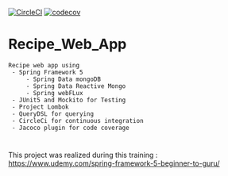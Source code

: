 [![CircleCI](https://circleci.com/gh/henriSedjame/Recipe_Web_App.svg?style=svg)](https://circleci.com/gh/henriSedjame/Recipe_Web_App)
[![codecov](https://codecov.io/gh/henriSedjame/Recipe_Web_App/branch/develop/graph/badge.svg)](https://codecov.io/gh/henriSedjame/Recipe_Web_App)
# Recipe_Web_App 
    Recipe web app using 
     - Spring Framework 5
         - Spring Data mongoDB
         - Spring Data Reactive Mongo
         - Spring webFLux
     - JUnit5 and Mockito for Testing
     - Project Lombok
     - QueryDSL for querying
     - CircleCi for continuous integration
     - Jacoco plugin for code coverage
 
 # 
  This project was realized during this training : 
    https://www.udemy.com/spring-framework-5-beginner-to-guru/